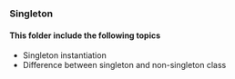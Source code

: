 ### Singleton

#### This folder include the following topics
- Singleton instantiation
- Difference between singleton and non-singleton class
